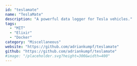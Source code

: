 ```yaml
---
id: "teslamate"
name: "TeslaMate"
description: "A powerful data logger for Tesla vehicles."
tags:
  - "MIT"
  - "Elixir"
  - "Docker"
category: "Miscellaneous"
website: "https://github.com/adriankumpf/teslamate"
github: "https://github.com/adriankumpf/teslamate"
#image: "/placeholder.svg?height=300&width=400"
---
```


